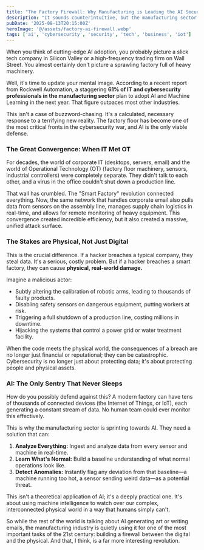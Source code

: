 ```yaml
---
title: "The Factory Firewall: Why Manufacturing is Leading the AI Security Race"
description: "It sounds counterintuitive, but the manufacturing sector is outpacing almost everyone in adopting AI for cybersecurity. We explore why the stakes are so much higher when a digital breach can cause physical, real-world damage."
pubDate: '2025-08-13T20:15:00Z'
heroImage: '@/assets/factory-ai-firewall.webp'
tags: ['ai', 'cybersecurity', 'security', 'tech', 'business', 'iot']
---
```


When you think of cutting-edge AI adoption, you probably picture a slick tech company in Silicon Valley or a high-frequency trading firm on Wall Street. You almost certainly don't picture a sprawling factory full of heavy machinery.

Well, it's time to update your mental image. According to a recent report from Rockwell Automation, a staggering **61% of IT and cybersecurity professionals in the manufacturing sector** plan to adopt AI and Machine Learning in the next year. That figure outpaces most other industries.

This isn't a case of buzzword-chasing. It's a calculated, necessary response to a terrifying new reality. The factory floor has become one of the most critical fronts in the cybersecurity war, and AI is the only viable defense.

### The Great Convergence: When IT Met OT

For decades, the world of corporate IT (desktops, servers, email) and the world of Operational Technology (OT) (factory floor machinery, sensors, industrial controllers) were completely separate. They didn't talk to each other, and a virus in the office couldn't shut down a production line.

That wall has crumbled. The "Smart Factory" revolution connected everything. Now, the same network that handles corporate email also pulls data from sensors on the assembly line, manages supply chain logistics in real-time, and allows for remote monitoring of heavy equipment. This convergence created incredible efficiency, but it also created a massive, unified attack surface.

### The Stakes are Physical, Not Just Digital

This is the crucial difference. If a hacker breaches a typical company, they steal data. It's a serious, costly problem. But if a hacker breaches a smart factory, they can cause **physical, real-world damage.**

Imagine a malicious actor:

*   Subtly altering the calibration of robotic arms, leading to thousands of faulty products.
*   Disabling safety sensors on dangerous equipment, putting workers at risk.
*   Triggering a full shutdown of a production line, costing millions in downtime.
*   Hijacking the systems that control a power grid or water treatment facility.

When the code meets the physical world, the consequences of a breach are no longer just financial or reputational; they can be catastrophic. Cybersecurity is no longer just about protecting data; it's about protecting people and physical assets.

### AI: The Only Sentry That Never Sleeps

How do you possibly defend against this? A modern factory can have tens of thousands of connected devices (the Internet of Things, or IoT), each generating a constant stream of data. No human team could ever monitor this effectively.

This is why the manufacturing sector is sprinting towards AI. They need a solution that can:

1.  **Analyze Everything:** Ingest and analyze data from every sensor and machine in real-time.
2.  **Learn What's Normal:** Build a baseline understanding of what normal operations look like.
3.  **Detect Anomalies:** Instantly flag any deviation from that baseline—a machine running too hot, a sensor sending weird data—as a potential threat.

This isn't a theoretical application of AI; it's a deeply practical one. It's about using machine intelligence to watch over our complex, interconnected physical world in a way that humans simply can't.

So while the rest of the world is talking about AI generating art or writing emails, the manufacturing industry is quietly using it for one of the most important tasks of the 21st century: building a firewall between the digital and the physical. And that, I think, is a far more interesting revolution.
